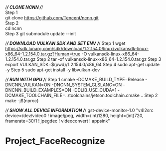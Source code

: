 /*************************************************************************************************/
                                          CLONE NCNN
/*************************************************************************************************/ \
Step 1 \
git clone https://github.com/Tencent/ncnn.git \
Step 2 \
cd ncnn \
Step 3 
git submodule update --init

/*************************************************************************************************/
                              DOWNLOAD VULKAN SDK AND SET ENV
/*************************************************************************************************/
Step 1
wget https://sdk.lunarg.com/sdk/download/1.2.154.0/linux/vulkansdk-linux-x86_64-1.2.154.0.tar.gz?Human=true -O vulkansdk-linux-x86_64-1.2.154.0.tar.gz
Step 2
tar -xf vulkansdk-linux-x86_64-1.2.154.0.tar.gz
Step 3
export VULKAN_SDK=$(pwd)/1.2.154.0/x86_64
Step 4
sudo apt-get update -y
Step 5
sudo apt-get install -y libvulkan-dev


/*************************************************************************************************/
                                          RUN WITH GPU
/*************************************************************************************************/
Step 1 
cmake -DCMAKE_BUILD_TYPE=Release -DNCNN_VULKAN=ON -DNCNN_SYSTEM_GLSLANG=ON -DNCNN_BUILD_EXAMPLES=ON -DDLIB_USE_CUDA=1 -DCMAKE_TOOLCHAIN_FILE=../toolchains/jetson.toolchain.cmake ..
Step 2
make -j$(nproc)

/*************************************************************************************************/
                                  SHOW ALL DEVICE INFORMATION
/*************************************************************************************************/
gst-device-monitor-1.0
"v4l2src device=/dev/video0 ! image/jpeg, width=(int)1280, height=(int)720, framerate=30/1 ! jpegdec ! videoconvert ! appsink"
# Project_FaceRecognize
